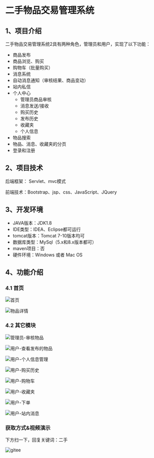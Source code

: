 # 二手物品交易管理系统


## 1、项目介绍

二手物品交易管理系统2具有两种角色，管理员和用户，实现了以下功能：

- 商品发布
- 商品浏览、购买
- 购物车（批量购买）
- 消息系统
 - 自动消息通知（审核结果、商品变动）
 - 站内私信
- 个人中心
  - 管理员商品审核
  - 消息发送/接收
  - 购买历史
  - 发布历史
  - 收藏夹
  - 个人信息
- 物品搜索
- 物品、消息、收藏夹的分页
- 登录和注册


## 2、项目技术

后端框架： Servlet、mvc模式

前端技术：Bootstrap、jsp、css、JavaScript、JQuery

## 3、开发环境

- JAVA版本：JDK1.8
- IDE类型：IDEA、Eclipse都可运行
- tomcat版本：Tomcat 7-10版本均可
- 数据库类型：MySql（5.x和8.x版本都可） 
- maven项目：否
- 硬件环境：Windows 或者 Mac OS


## 4、功能介绍

### 4.1 首页

![首页](https://project-images-1256969109.cos.ap-chongqing.myqcloud.com/Typora-Images/202208041351005.jpg)

![物品详情](https://project-images-1256969109.cos.ap-chongqing.myqcloud.com/Typora-Images/202208041351367.jpg)

### 4.2 其它模块

![管理员-审核物品](https://project-images-1256969109.cos.ap-chongqing.myqcloud.com/Typora-Images/202208041351796.jpg)

![用户-查看发布的物品](https://project-images-1256969109.cos.ap-chongqing.myqcloud.com/Typora-Images/202208041351057.jpg)

![用户-个人信息管理](https://project-images-1256969109.cos.ap-chongqing.myqcloud.com/Typora-Images/202208041351073.jpg)

![用户-购买历史](https://project-images-1256969109.cos.ap-chongqing.myqcloud.com/Typora-Images/202208041351751.jpg)

![用户-购物车](https://project-images-1256969109.cos.ap-chongqing.myqcloud.com/Typora-Images/202208041351015.jpg)

![用户-收藏夹](https://project-images-1256969109.cos.ap-chongqing.myqcloud.com/Typora-Images/202208041351410.jpg)

![用户-下单](https://project-images-1256969109.cos.ap-chongqing.myqcloud.com/Typora-Images/202208041352627.jpg)

![用户-站内消息](https://project-images-1256969109.cos.ap-chongqing.myqcloud.com/Typora-Images/202208041352122.jpg)

### 获取方式&视频演示

下方扫一下，回复关键词：二手

![gitee](https://project-images-1256969109.cos.ap-chongqing.myqcloud.com/Typora-Images/202309291447341.png)
